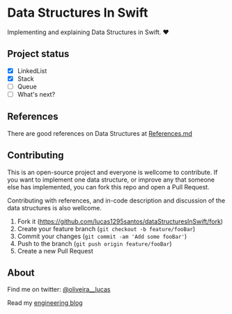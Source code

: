 # Data Structures In Swift

Implementing and explaining Data Structures in Swift. ❤️

## Project status

- [x] LinkedList
- [x] Stack
- [ ] Queue
- [ ] What's next?

## References

There are good references on Data Structures at [References.md](References.md)

## Contributing

This is an open-source project and everyone is wellcome to contribute. If you want to implement one data structure, or improve any that someone else has implemented, you can fork this repo and open a Pull Request.

Contributing with references, and in-code description and discussion of the data structures is also wellcome.

1. Fork it (<https://github.com/lucas1295santos/dataStructuresInSwift/fork>)
2. Create your feature branch (`git checkout -b feature/fooBar`)
3. Commit your changes (`git commit -am 'Add some fooBar'`)
4. Push to the branch (`git push origin feature/fooBar`)
5. Create a new Pull Request

## About

Find me on twitter: [@oliveira__lucas](https://twitter.com/oliveira__lucas)

Read my [engineering blog](https://www.lucasoliveira.tech/)

